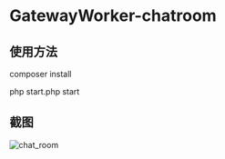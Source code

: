 # GatewayWorker-chatroom
## 使用方法
composer install

php start.php start
## 截图
![chat_room](http://otjpz5voy.bkt.clouddn.com/chat_room.png)
